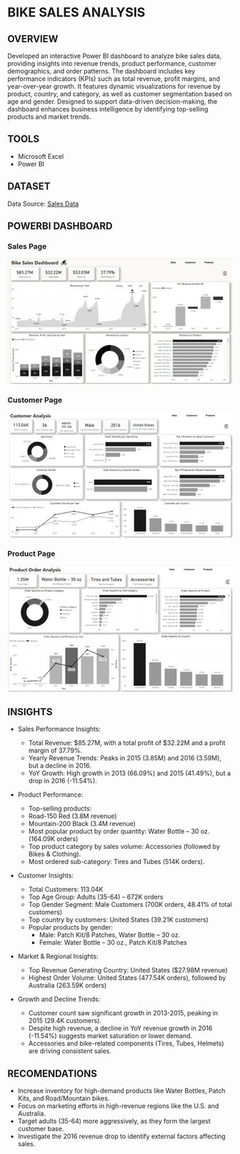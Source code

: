 # BIKE SALES ANALYSIS

## OVERVIEW
Developed an interactive Power BI dashboard to analyze bike sales data, providing insights into revenue trends, product performance, customer demographics, and order patterns. The dashboard includes key performance indicators (KPIs) such as total revenue, profit margins, and year-over-year growth. It features dynamic visualizations for revenue by product, country, and category, as well as customer segmentation based on age and gender. Designed to support data-driven decision-making, the dashboard enhances business intelligence by identifying top-selling products and market trends.

## TOOLS

* Microsoft Excel
* Power BI

## DATASET

Data Source: [Sales Data ](https://www.kaggle.com/datasets/jehanzaibbhatti/sales-data)

## POWERBI DASHBOARD
### Sales Page
![Sales](https://github.com/yanraze/Bike-Sales-Dashboard/blob/main/Sales.png)
### Customer Page
![Customer](https://github.com/yanraze/Bike-Sales-Dashboard/blob/main/Customer.png)
### Product Page
![Product](https://github.com/yanraze/Bike-Sales-Dashboard/blob/main/Product.png)

## INSIGHTS

- Sales Performance Insights:
  - Total Revenue: $85.27M, with a total profit of $32.22M and a profit margin of 37.79%.
  - Yearly Revenue Trends: Peaks in 2015 (3.85M) and 2016 (3.59M), but a decline in 2016.
  - YoY Growth: High growth in 2013 (66.09%) and 2015 (41.49%), but a drop in 2016 (-11.54%).
    
- Product Performance:
  - Top-selling products:
  - Road-150 Red (3.8M revenue)
  - Mountain-200 Black (3.4M revenue)
  - Most popular product by order quantity: Water Bottle – 30 oz. (164.09K orders)
  - Top product category by sales volume: Accessories (followed by Bikes & Clothing).
  - Most ordered sub-category: Tires and Tubes (514K orders).
    
- Customer Insights:
  - Total Customers: 113.04K
  - Top Age Group: Adults (35-64) – 672K orders
  - Top Gender Segment: Male Customers (700K orders, 48.41% of total customers)
  - Top country by customers: United States (39.21K customers)
  - Popular products by gender:
    - Male: Patch Kit/8 Patches, Water Bottle – 30 oz.
    - Female: Water Bottle – 30 oz., Patch Kit/8 Patches

- Market & Regional Insights:
  - Top Revenue Generating Country: United States ($27.98M revenue)
  - Highest Order Volume: United States (477.54K orders), followed by Australia (263.59K orders)

- Growth and Decline Trends:
  - Customer count saw significant growth in 2013-2015, peaking in 2015 (29.4K customers).
  - Despite high revenue, a decline in YoY revenue growth in 2016 (-11.54%) suggests market saturation or lower demand.
  - Accessories and bike-related components (Tires, Tubes, Helmets) are driving consistent sales.

## RECOMENDATIONS

- Increase inventory for high-demand products like Water Bottles, Patch Kits, and Road/Mountain bikes.
- Focus on marketing efforts in high-revenue regions like the U.S. and Australia.
- Target adults (35-64) more aggressively, as they form the largest customer base.
- Investigate the 2016 revenue drop to identify external factors affecting sales.
